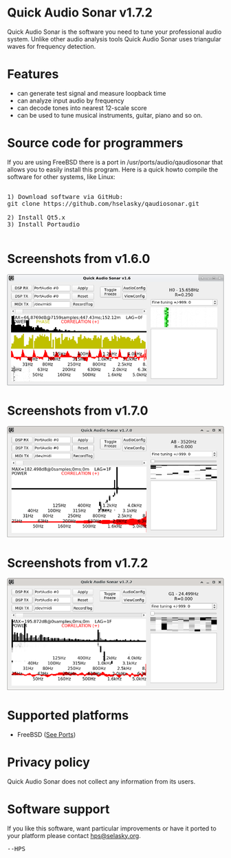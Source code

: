 # Quick Audio Sonar v1.7.2

Quick Audio Sonar is the software you need to tune your professional
audio system. Unlike other audio analysis tools Quick Audio Sonar uses
triangular waves for frequency detection.

# Features

- can generate test signal and measure loopback time
- can analyze input audio by frequency
- can decode tones into nearest 12-scale score
- can be used to tune musical instruments, guitar, piano and so on.

# Source code for programmers

If you are using FreeBSD there is a port in 
/usr/ports/audio/qaudiosonar that allows you to easily install this
program. Here is a quick howto compile the software for other systems,
like Linux:

<PRE>

1) Download software via GitHub:
git clone https://github.com/hselasky/qaudiosonar.git

2) Install Qt5.x
3) Install Portaudio

</PRE>

# Screenshots from v1.6.0
<IMG SRC="https://raw.githubusercontent.com/hselasky/qaudiosonar/main/www/screenshot000.png"></IMG>

# Screenshots from v1.7.0
<IMG SRC="https://raw.githubusercontent.com/hselasky/qaudiosonar/main/www/screenshot001.png"></IMG>

# Screenshots from v1.7.2
<IMG SRC="https://raw.githubusercontent.com/hselasky/qaudiosonar/main/www/screenshot002.png"></IMG>

# Supported platforms
- FreeBSD (<a HREF="http://www.freshports.org/audio/qaudiosonar">See Ports</a>)

# Privacy policy
Quick Audio Sonar does not collect any information from its users.

# Software support
If you like this software, want particular improvements or have it ported
to your platform please contact <A HREF="mailto:hps&#x40;selasky.org">hps&#x40;selasky.org</A>.

<PRE>
--HPS
</PRE>
